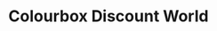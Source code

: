 ---
title: "Colourbox Discount World"
url: /aberdeen/colourbox-discount-world/
shop: variety store
---